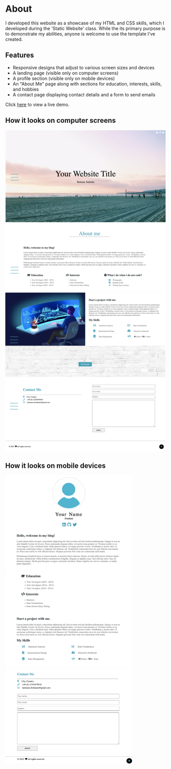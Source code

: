 # About
I developed this website as a showcase of my HTML and CSS skills, which I developed during the 'Static Website' class.
While the its primary purpose is to demonstrate my abilities, anyone is welcome to use the template I've created.

## Features

- Responsive designs that adjust to various screen sizes and devices
- A landing page (visible only on computer screens)
- A profile section (visible only on mobile devices)
- An "About Me" page along with sections for education, interests, skills, and hobbies
- A contact page displaying contact details and a form to send emails

Click [here](https://static-website-final-project.netlify.app/) to view a live demo.

## How it looks on computer screens

![computer_screen_page1](img/computer_screen_page1.png)
![computer_screen_page2](img/computer_screen_page2.png)
![computer_screen_page3](img/computer_screen_page3.png)
![computer_screen_page4](img/computer_screen_page4.png)

## How it looks on mobile devices

<img src="img/mobile_device_page1.png" alt="mobile_device_page1" width="400" height="300">
<img src="img/mobile_device_page2.png" alt="mobile_device_page2" width="400" height="300">
<img src="img/mobile_device_page3.png" alt="mobile_device_page3" width="400" height="300">
